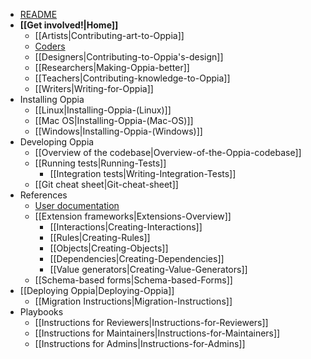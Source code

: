   * [README](https://github.com/oppia/oppia/blob/develop/README.md#oppia)
  * **[[Get involved!|Home]]**
    * [[Artists|Contributing-art-to-Oppia]]
    * [Coders](https://github.com/oppia/oppia/blob/develop/CONTRIBUTING.md)
    * [[Designers|Contributing-to-Oppia's-design]]
    * [[Researchers|Making-Oppia-better]]
    * [[Teachers|Contributing-knowledge-to-Oppia]]
    * [[Writers|Writing-for-Oppia]]
  * Installing Oppia
    * [[Linux|Installing-Oppia-(Linux)]]
    * [[Mac OS|Installing-Oppia-(Mac-OS)]]
    * [[Windows|Installing-Oppia-(Windows)]]
  * Developing Oppia
    * [[Overview of the codebase|Overview-of-the-Oppia-codebase]]
    * [[Running tests|Running-Tests]]
      * [[Integration tests|Writing-Integration-Tests]]
    * [[Git cheat sheet|Git-cheat-sheet]]
  * References
    * [User documentation](https://oppia.github.io/)
    * [[Extension frameworks|Extensions-Overview]]
      * [[Interactions|Creating-Interactions]]
      * [[Rules|Creating-Rules]]
      * [[Objects|Creating-Objects]]
      * [[Dependencies|Creating-Dependencies]]
      * [[Value generators|Creating-Value-Generators]]
    * [[Schema-based forms|Schema-based-Forms]]
  * [[Deploying Oppia|Deploying-Oppia]]
    * [[Migration Instructions|Migration-Instructions]]
  * Playbooks
    * [[Instructions for Reviewers|Instructions-for-Reviewers]]
    * [[Instructions for Maintainers|Instructions-for-Maintainers]]
    * [[Instructions for Admins|Instructions-for-Admins]]
